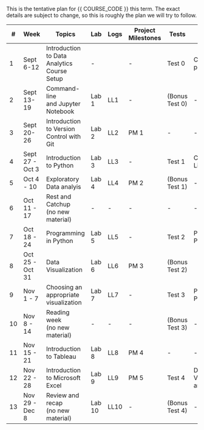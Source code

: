 This is the tentative plan for {{ COURSE_CODE }} this term.
The exact details are subject to change, so this is roughly the plan we will try to follow.

| #  | Week            | Topics                                             | Lab    | Logs | Project Milestones | Tests          | Concepts Tested              |
|----|-----------------|----------------------------------------------------|--------|------|--------------------|----------------|------------------------------|
| 1  | Sept 6-12       | Introduction to Data Analytics <br /> Course Setup | -      |      | -                  | Test 0         | Course policies              |
| 2  | Sept 13-19      | Command-line <br /> and Jupyter Notebook           | Lab 1  | LL1  | -                  | (Bonus Test 0) | -                            |
| 3  | Sept 20-26      | Introduction to Version Control with Git           | Lab 2  | LL2  | PM 1               | -              | -                            |
| 4  | Sept 27 - Oct 3 | Introduction to Python                             | Lab 3  | LL3  | -                  | Test 1         | Command Line and Git         |
| 5  | Oct 4 - 10      | Exploratory Data analyis                           | Lab 4  | LL4  | PM 2               | (Bonus Test 1) | -                            |
| 6  | Oct 11 - 17     | Rest and Catchup <br />(no new material)           | -      | -    | -                  | -              | -                            |
| 7  | Oct 18 - 24     | Programming in Python                              | Lab 5  | LL5  | -                  | Test 2         | Python Programming           |
| 8  | Oct 25 - Oct 31 | Data Visualization                                 | Lab 6  | LL6  | PM 3               | (Bonus Test 2) |                              |
| 9  | Nov 1 - 7       | Choosing an appropriate visualization              | Lab 7  | LL7  | -                  | Test 3         | Python and Pandas            |
| 10 | Nov 8 - 14      | Reading week <br />(no new material)               | -      | -    | -                  | (Bonus Test 3) | -                            |
| 11 | Nov 15 - 21     | Introduction to Tableau                            | Lab 8  | LL8  | PM 4               | -              | -                            |
| 12 | Nov 22 - 28     | Introduction to Microsoft Excel                    | Lab 9  | LL9  | PM 5               | Test 4         | Data Visualization and Excel |
| 13 | Nov 29 - Dec 8  | Review and recap <br />(no new material)           | Lab 10 | LL10 | -                  | (Bonus Test 4) | -                            |